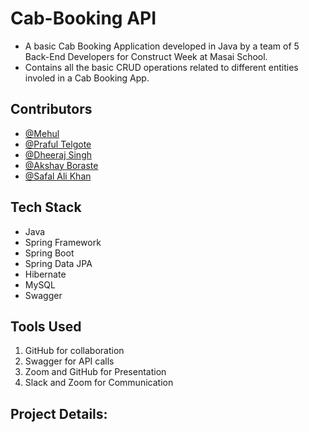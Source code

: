 # Cab-Booking API
- A basic Cab Booking Application developed in Java by a team of 5 Back-End Developers for Construct Week at Masai School.
- Contains all the basic CRUD operations related to different entities involed in a Cab Booking App.



## Contributors

- [@Mehul](https://github.com/Mehul1699)
- [@Praful Telgote](https://github.com/PrafulTelgote)
- [@Dheeraj Singh](https://github.com/POPEYE-jpg)
- [@Akshay Boraste](https://github.com/akbora1994)
- [@Safal Ali Khan](https://github.com/safalalikhan)


## Tech Stack

- Java
- Spring Framework
- Spring Boot
- Spring Data JPA
- Hibernate
- MySQL
- Swagger

## Tools Used
1. GitHub for collaboration
2. Swagger for API calls
3. Zoom and GitHub for Presentation
4. Slack and Zoom for Communication


## Project Details:
